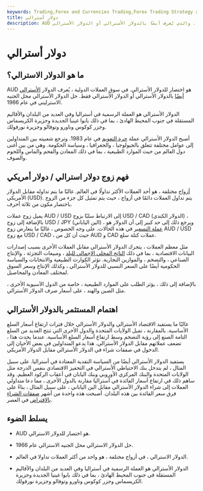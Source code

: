 ```yaml
---
keywords: Trading,Forex and Currencies Trading,Forex Trading Strategy and Education,Strategy and Education
title: دولار أسترالي
description: AUD هو اختصار للدولار الأسترالي ، والذي يُعرف أيضًا بالدولار الأسترالي أو الدولار الأسترالي.
---
```


# دولار أسترالي
## ما هو الدولار الاسترالي؟

AUD هو اختصار للدولار الأسترالي. في سوق العملات الدولية ، يُعرف الدولار [الأسترالي أيضًا](/aud-australian-dollar) بالدولار الأسترالي أو الدولار الأسترالي فقط. حل الدولار الأسترالي محل الجنيه الاسترليني في عام 1966.

الدولار الأسترالي هو العملة الرسمية في أستراليا وفي العديد من البلدان والأقاليم المستقلة في جنوب المحيط الهادئ ، بما في ذلك بابوا غينيا الجديدة وجزيرة الكريسماس وجزر كوكوس وناورو وتوفالو وجزيرة نورفولك.

أصبح الدولار الأسترالي عملة [حرة التعويم](/floatingexchangerate) في عام 1983. وترجع شعبيته بين المتداولين إلى عوامل مختلفة تتعلق بالجيولوجيا ، والجغرافيا ، وسياسة الحكومة. وهي من بين أغنى دول العالم من حيث الموارد الطبيعية ، بما في ذلك المعادن والفحم والماس واللحوم والصوف.

## فهم زوج دولار استرالي / دولار أمريكي

[أزواج](/currencypair) مختلفة ، هو أحد العملات الأكثر تداولًا في العالم. غالبًا ما يتم تداوله مقابل الدولار الأمريكي (USD). يتم تداول العملات دائمًا في أزواج ، حيث يتم تمثيل كل جزء من الزوج باختصار مكون من ثلاثة أحرف.

يميل زوج عملات AUD / USD إلى الارتباط سلبًا بزوج USD / CAD (الدولار الكندي) ، بالإضافة إلى زوج USD / JPY (الين الياباني) ، ويرجع ذلك إلى حد كبير إلى أن الدولار هو [عملة التسعير](/quotecurrency) في هذه الحالات. على وجه الخصوص ، غالبًا ما يتعارض زوج AUD / USD مع زوج USD / CAD ، حيث أن كل من AUD و CAD عملات كتلة سلع.

مثل معظم العملات ، يتحرك الدولار الأسترالي مقابل العملات الأخرى بسبب إصدارات البيانات الاقتصادية ، بما في ذلك [الناتج المحلي الإجمالي للبلد](/gdp) ، ومبيعات التجزئة ، والإنتاج الصناعي ، والتضخم ، والموازين التجارية. تؤثر الكوارث الطبيعية والانتخابات والسياسة الحكومية أيضًا على السعر النسبي للدولار الأسترالي ، وكذلك الإنتاج وسعر السوق لمختلف المعادن والمحاصيل.

بالإضافة إلى ذلك ، يؤثر الطلب على الموارد الطبيعية ، خاصة من الدول الآسيوية الأخرى ، مثل الصين والهند ، على أسعار صرف الدولار الأسترالي.

## اهتمام المستثمر بالدولار الأسترالي

غالبًا ما يستفيد الاقتصاد الأسترالي والدولار الأسترالي خلال فترات ارتفاع أسعار السلع الأساسية. بالمقارنة ، تميل الولايات المتحدة والدول الأخرى التي تنتج العديد من السلع التامة الصنع إلى رؤية التضخم وسط ارتفاع أسعار السلع الأساسية. عندما يحدث هذا ، تضعف عملاتهم مقابل الدولار الأسترالي. هذا يدعو المتداولين في بعض الأحيان إلى الدخول في صفقات شراء في الدولار الأسترالي مقابل الدولار الأمريكي.

يستفيد الدولار الأسترالي أيضًا من السياسة النقدية المعتادة في أستراليا. على سبيل المثال ، لم يتدخل بنك الاحتياطي الأسترالي في التحفيز الاقتصادي بنفس الدرجة مثل الولايات المتحدة والبنك المركزي الأوروبي وبنك اليابان في أعقاب الركود العظيم. وقد ساهم ذلك في ارتفاع أسعار الفائدة في أستراليا مقارنة بالدول الأخرى ، مما دعا متداولي العملات إلى شراء الدولار الأسترالي مقابل الين الياباني ، على سبيل المثال ، بناءً على فرق سعر الفائدة بين هذه البلدان. أصبحت هذه واحدة من أشهر [صفقات الشراء بالاقتراض](/currencycarrytrade) في العصر.

## يسلط الضوء

- AUD هو اختصار للدولار الاسترالي.

- حل الدولار الاسترالي محل الجنيه الاسترالي عام 1966.

- الدولار الاسترالي ، في أزواج مختلفة ، هو واحد من أكثر العملات تداولا في العالم.

- الدولار الأسترالي هو العملة الرسمية في أستراليا وفي العديد من البلدان والأقاليم المستقلة في جنوب المحيط الهادئ ، بما في ذلك بابوا غينيا الجديدة وجزيرة الكريسماس وجزر كوكوس وناورو وتوفالو وجزيرة نورفولك.

